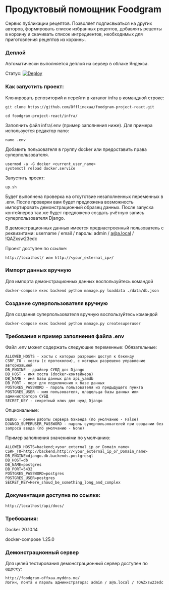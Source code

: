 # Продуктовый помощник Foodgram

Сервис публикации рецептов. Позволяет подписвыаться на других авторов, формировать список избранных рецептов, добавлять рецепты в корзину и скачивать список ингредиентов, необходимых для приготовления рецептов из корзины.

### Деплой

Автоматически выполняется деплой на сервер в облаке Яндекса.

Статус: [![Deploy](https://github.com/Offlinexaa/foodgram-project-react/actions/workflows/build_and_deploy.yml/badge.svg)](https://github.com/Offlinexaa/foodgram-project-react/actions/workflows/build_and_deploy.yml)

### Как запустить проект:

Клонировать репозиторий и перейти в каталог infra в командной строке:

```
git clone https://github.com/Offlinexaa/foodgram-project-react.git
```

```
cd foodgram-project-react/infra/
```

Заполнить файл infra/.env (пример заполнения ниже). Для примера используется редактор nano:

```
nano .env
```

Добавить пользователя в группу docker или предоставить права суперпользователя.

```
usermod -a -G docker <current_user_name>
systemctl reload docker.service
```

Запустить проект:

```
up.sh
```

Будет выполнена проверка на отсутствие незаполненных переменных в .env. После проверки вам будет предложена возможность импортировать демонстрационный образец данных. После запуска контейнеров так же будет предложено создать учётную запись суперпользователя Django.

В демонстрационных данных имеется преднастроенный пользователь с реквизитами: username / email / пароль: admin / a@a.local / !QAZxsw23edc

Проект доступен по ссылке:

```
http://localhost/ или http://<your_external_ip>/
```

### Импорт данных вручную

Для импорта демонстрационных данных воспользуйтесь командой

```
docker-compose exec backend python manage.py loaddata ./data/db.json
```

### Создание суперпользователя вручную

Для создания суперпользователя вручную воспользуйтесь командой

```
docker-compose exec backend python manage.py createsuperuser
```

### Требования и пример заполнения файла .env

Файл .env может содержать следующие переменные:
Обязательные:

```
ALLOWED_HOSTS - хосты с которых разрешен доступ к бэкенду
CSRF_TO - хосты (с протоколом), с которых разрешено управление авторизацией
DB_ENGINE - драйвер СУБД для Django
DB_HOST - имя хоста (docker-контейнера)
DB_NAME - имя базы данных для api_yamdb
DB_PORT - порт для подключения к базе данных
POSTGRES_PASSWORD - пароль пользователя из предыдущего пункта
POSTGRES_USER - имя пользователя, владельца базы данных или администратора СУБД
SECRET_KEY - секретный ключ для нужд Django
```

Опциональные:

```
DEBUG - режим работы сервера бэкенда (по умолчанию - False)
DJANGO_SUPERUSER_PASSWORD - пароль суперпользователей при создании без запроса ввода (по умолчанию - None)
```

Пример заполнения значениями по умолчанию:

```
ALLOWED_HOSTS=backend;<your_external_ip_or_Domain_name>
CSRF_TO=http://backend;http://<your_external_ip_or_Domain_name>
DB_ENGINE=django.db.backends.postgresql
DB_HOST=db
DB_NAME=postgres
DB_PORT=5432
POSTGRES_PASSWORD=postgres
POSTGRES_USER=postgres
SECRET_KEY=Here_shoud_be_something_long_and_complex
```

### Документация доступна по ссылке:

```
http://localhost/api/docs/
```

### Требования:

Docker 20.10.14

docker-compose 1.25.0

### Демонстрационный сервер

Для целей тестирования демонстрационный сервер доступен по адресу: 

```
http://foodgram-offxaa.myddns.me/
Логин, почта и пароль администратора: admin / a@a.local / !QAZxsw23edc
```

